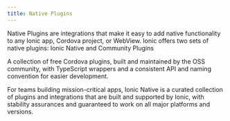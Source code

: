 ```yaml
---
title: Native Plugins
---
```


<p class='intro'>Native Plugins are integrations that make it easy to add native functionality to any Ionic app, Cordova project, or WebView. Ionic offers two sets of native plugins: Ionic Native and Community Plugins</p>

<docs-cards class="static-width"> <docs-card header="Community Plugins" href="/docs/native/overview" img="/docs/assets/img/native/community-edition.png"> 

A collection of free Cordova plugins, built and maintained by the OSS community, with TypeScript wrappers and a consistent API and naming convention for easier development.</docs-card>

<docs-card header="Ionic Native" href="/docs/enterprise" img="/docs/assets/img/native/enterprise-edition.png"> 

For teams building mission-critical apps, Ionic Native is a curated collection of plugins and integrations that are built and supported by Ionic, with stability assurances and guaranteed to work on all major platforms and versions.</docs-card> </docs-cards>
